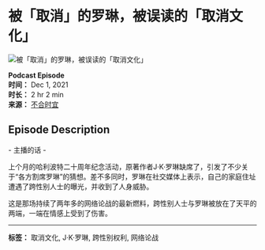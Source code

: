 # 被「取消」的罗琳，被误读的「取消文化」

![被「取消」的罗琳，被误读的「取消文化」](https://i.scdn.co/image/ab67656300005f1f15e631fec6603ea076610634)

**Podcast Episode**  
**时间：** Dec 1, 2021  
**时长：** 2 hr 2 min  
**来源：** [不合时宜](https://open.spotify.com/show/7BXwdUL50JtwalntfQBEmE)  

## Episode Description

\- 主播的话 -

上个月的哈利波特二十周年纪念活动，原著作者J·K·罗琳缺席了，引发了不少关于“各方割席罗琳”的猜想。差不多同时，罗琳在社交媒体上表示，自己的家庭住址遭遇了跨性别人士的曝光，并收到了人身威胁。

这是那场持续了两年多的网络论战的最新燃料，跨性别人士与罗琳被放在了天平的两端，一端在情感上受到了伤害。

---

**标签：** 取消文化, J·K·罗琳, 跨性别权利, 网络论战